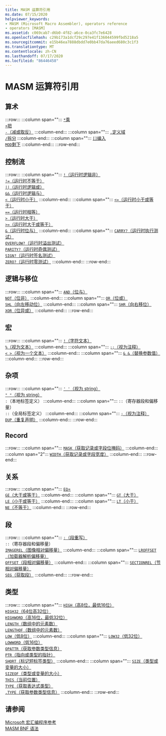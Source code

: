 ```yaml
---
title: MASM 运算符引用
ms.date: 07/15/2020
helpviewer_keywords:
- MASM (Microsoft Macro Assembler), operators reference
- operators [MASM]
ms.assetid: c069cab7-d6b0-4f82-a6ce-0ca3fc7e6428
ms.openlocfilehash: c29b173a1dcf29c297e41f136044599fbd5218a5
ms.sourcegitcommit: e15b46ea7888dbdd7e0bb47da76aeed680c3c1f3
ms.translationtype: MT
ms.contentlocale: zh-CN
ms.lasthandoff: 07/17/2020
ms.locfileid: "86446458"
---
```

# <a name="masm-operators-reference"></a>MASM 运算符引用

## <a name="arithmetic"></a>算术

:::row:::
   :::column span="":::
      [`*`乘](operator-multiply.md)<br/>[`+`把](operator-add.md)<br/>[`-`（减或取反）](operator-subtract-2.md)
   :::column-end:::
   :::column span="":::
      [`.`定义域](operator-dot.md)<br/>[`/`拆分](operator-subtract-1.md)
   :::column-end:::
   :::column span="":::
      [`[]`编入](operator-brackets.md)<br/>[`MOD`剩下](operator-mod.md)
   :::column-end:::
:::row-end:::

## <a name="control-flow"></a>控制流

:::row:::
   :::column span="":::
      [`!`（运行时逻辑非）](operator-logical-not-masm-run-time.md)<br/>[`!=`（运行时不等于）](operator-not-equal-masm.md)<br/>[`||`（运行时逻辑或）](operator-logical-or.md)<br/>[`&&`（运行时逻辑与）](operator-logical-and-masm-run-time.md)<br/>[`<`（运行时小于）](operator-less-than-masm-run-time.md)
   :::column-end:::
   :::column span="":::
      [`<=`（运行时小于或等于）](operator-less-or-equal-masm-run-time.md)<br/>[`==`（运行时相等）](operator-equal-masm-run-time.md)<br/>[`>`（运行时大于）](operator-greater-than-masm-run-time.md)<br/>[`>=`（运行时大于或等于）](operator-greater-or-equal-masm-run-time.md)<br/>[`&`（运行时位与）](operator-bitwise-and.md)
   :::column-end:::
   :::column span="":::
      [`CARRY?`（运行时执行测试）](operator-carry-q.md)<br/>[`OVERFLOW?`（运行时溢出测试）](operator-overflow-q.md)<br/>[`PARITY?`（运行时奇偶测试）](operator-parity-q.md)<br/>[`SIGN?`（运行时签名测试）](operator-sign-q.md)<br/>[`ZERO?`（运行时零测试）](operator-zero-q.md)
   :::column-end:::
:::row-end:::

## <a name="logical-and-shift"></a>逻辑与移位

:::row:::
   :::column span="":::
      [`AND`（位与）](operator-and.md)<br/>[`NOT`（位非）](operator-not.md)
   :::column-end:::
   :::column span="":::
      [`OR`（位或）](operator-or.md)<br/>[`SHL`（向左移动位）](operator-shl.md)
   :::column-end:::
   :::column span="":::
      [`SHR`（向右移位）](operator-shr.md)<br/>[`XOR`（位异或）](operator-xor.md)
   :::column-end:::
:::row-end:::

## <a name="macro"></a>宏

:::row:::
   :::column span="":::
      [`!`（字符文本）](operator-logical-not-masm.md)<br/>[`%`（视为文本）](operator-percent.md)
   :::column-end:::
   :::column span="":::
      [`;;`（视为注释）](operator-semicolons.md)<br/>[`< >`（视为一个文本）](operator-literal.md)
   :::column-end:::
   :::column span="":::
      [`& &`（替换参数值）](operator-logical-and-masm.md)
   :::column-end:::
:::row-end:::

## <a name="miscellaneous"></a>杂项

:::row:::
   :::column span="":::
      [`' '`（视为 string）](operator-single-quote.md)<br/>[`" "`（视为 string）](operator-double-quote.md)<br/>`:`（本地标签定义）
   :::column-end:::
   :::column span="":::
      `::`（寄存器段和偏移量）<br/>`::`（全局标签定义）
   :::column-end:::
   :::column span="":::
      [`;`（视为注释）](operator-semicolon.md)<br/>[`DUP`（重复声明）](operator-dup.md)
   :::column-end:::
:::row-end:::

## <a name="record"></a>Record

:::row:::
   :::column span="":::
      [`MASK`（获取记录或字段位掩码）](operator-mask.md)
   :::column-end:::
   :::column span="2":::
      [`WIDTH`（获取记录或字段宽度）](operator-width.md)
   :::column-end:::
:::row-end:::

## <a name="relational"></a>关系

:::row:::
   :::column span="":::
      [`EQ`=](operator-eq.md)<br/>[`GE`（大于或等于）](operator-ge.md)
   :::column-end:::
   :::column span="":::
      [`GT`（大于）](operator-gt.md)<br/>[`LE`（小于或等于）](operator-le.md)
   :::column-end:::
   :::column span="":::
      [`LT`（小于）](operator-lt.md)<br/>[`NE`（不等于）](operator-ne.md)
   :::column-end:::
:::row-end:::

## <a name="segment"></a>段

:::row:::
   :::column span="":::
      [`:`（段重写）](operator-colon.md)<br/>`::`（寄存器段和偏移量）<br/>[`IMAGEREL`（图像相对偏移量）](operator-imagerel.md)
   :::column-end:::
   :::column span="":::
      [`LROFFSET`（加载器解析偏移量）](operator-lroffset.md)<br/>[`OFFSET`（段相对偏移量）](operator-offset.md)
   :::column-end:::
   :::column span="":::
      [`SECTIONREL`（节相对偏移量）](operator-sectionrel.md)<br/>[`SEG`（获取段）](operator-seg.md)
   :::column-end:::
:::row-end:::

## <a name="type"></a>类型

:::row:::
   :::column span="":::
      [`HIGH`（高8位，最低16位）](operator-high.md)<br/>[`HIGH32`（64位高32位）](operator-high32.md)<br/>[`HIGHWORD`（高16位，最低32位）](operator-highword.md)<br/>[`LENGTH`（数组中的元素数）](operator-length.md)<br/>[`LENGTHOF`（数组中的元素数）](operator-lengthof.md)<br/>[`LOW`（低8位）](operator-low.md)
   :::column-end:::
   :::column span="":::
      [`LOW32`（低32位）](operator-low32.md)<br/>[`LOWWORD`（低16位）](operator-lowword.md)<br/>[`OPATTR`（获取参数类型信息）](operator-opattr.md)<br/>[`PTR`（指向或类型的指针）](operator-ptr.md)<br/>[`SHORT`（标记短标签类型）](operator-short.md)
   :::column-end:::
   :::column span="":::
      [`SIZE`（类型或变量的大小）](operator-size.md)<br/>[`SIZEOF`（类型或变量的大小）](operator-sizeof.md)<br/>[`THIS`（当前位置）](operator-this.md)<br/>[`TYPE`（获取表达式类型）](operator-type.md)<br/>[`.TYPE`（获取参数类型信息）](operator-dot-type.md)
   :::column-end:::
:::row-end:::

## <a name="see-also"></a>请参阅

[Microsoft 宏汇编程序参考](microsoft-macro-assembler-reference.md)\
[MASM BNF 语法](masm-bnf-grammar.md)
